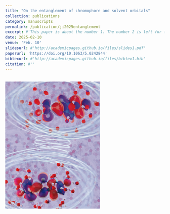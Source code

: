 ```yaml
---
title: "On the entanglement of chromophore and solvent orbitals"
collection: publications
category: manuscripts
permalink: /publication/ji2025entanglement
excerpt: #'This paper is about the number 1. The number 2 is left for future work.'
date: 2025-02-10
venue: 'Feb. 10'
slidesurl: #'http://academicpages.github.io/files/slides1.pdf'
paperurl: 'https://doi.org/10.1063/5.0242844'
bibtexurl: #'http://academicpages.github.io/files/bibtex1.bib'
citation: #''
---
```

<br/><img src='/images/ji2025entanglement.png' style="width: 300px; height: auto;">